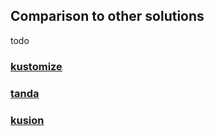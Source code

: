 ## Comparison to other solutions

todo

### [kustomize](https://kustomize.io/)

### [tanda](https://tanka.dev/)

### [kusion](https://kusionstack.io/)